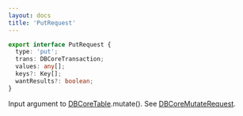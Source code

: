 ```yaml
---
layout: docs
title: 'PutRequest'
---
```


```ts
export interface PutRequest {
  type: 'put';
  trans: DBCoreTransaction;
  values: any[];
  keys?: Key[];
  wantResults?: boolean;
}
```
Input argument to [DBCoreTable](DBCoreTable).mutate(). See [DBCoreMutateRequest](DBCoreMutateRequest).
